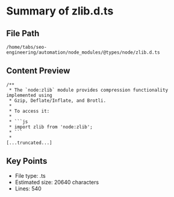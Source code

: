 # Summary of zlib.d.ts
  
## File Path
`/home/tabs/seo-engineering/automation/node_modules/@types/node/zlib.d.ts`

## Content Preview
```
/**
 * The `node:zlib` module provides compression functionality implemented using
 * Gzip, Deflate/Inflate, and Brotli.
 *
 * To access it:
 *
 * ```js
 * import zlib from 'node:zlib';
 * ```
 *
[...truncated...]
```

## Key Points
- File type: .ts
- Estimated size: 20640 characters
- Lines: 540
